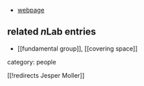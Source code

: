 
* [webpage](http://people.math.aau.dk/~jm/)

## related $n$Lab entries

* [[fundamental group]], [[covering space]]

category: people

[[!redirects Jesper Moller]]